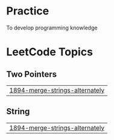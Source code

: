 # Practice
To develop programming knowledge

<!---LeetCode Topics Start-->
# LeetCode Topics
## Two Pointers
|  |
| ------- |
| [1894-merge-strings-alternately](https://github.com/Hunterwolf-SK/Practice/tree/master/1894-merge-strings-alternately) |
## String
|  |
| ------- |
| [1894-merge-strings-alternately](https://github.com/Hunterwolf-SK/Practice/tree/master/1894-merge-strings-alternately) |
<!---LeetCode Topics End-->